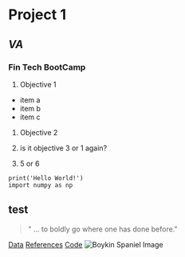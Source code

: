 # Project 1

## *VA*

### **Fin Tech BootCamp**


1. Objective 1
* item a
* item b
* item c
1. Objective 2

1. is it objective 3 or 1 again?
1. 5 or 6

```
print('Hello World!')
import numpy as np
```

test
---
> " ... to boldly go where one has done before."

[Data](data/)
[References](references/)
[Code](code/)
![Boykin Spaniel Image](https://a-z-animals.com/media/boykin-spaniel-1.jpg)
